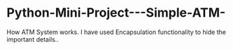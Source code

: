 # Python-Mini-Project---Simple-ATM-
How ATM System works. I have used Encapsulation functionality to hide the important details..
